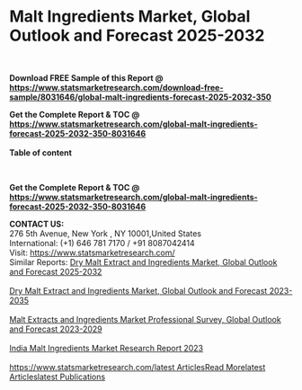 <h1>Malt Ingredients Market, Global Outlook and Forecast 2025-2032</h1><br/><p><strong>Download FREE Sample of this Report @ <a href="https://www.statsmarketresearch.com/download-free-sample/8031646/global-malt-ingredients-forecast-2025-2032-350">https://www.statsmarketresearch.com/download-free-sample/8031646/global-malt-ingredients-forecast-2025-2032-350</a></strong></p><div><b>Get the Complete Report & TOC @ <a href="https://www.statsmarketresearch.com/global-malt-ingredients-forecast-2025-2032-350-8031646">https://www.statsmarketresearch.com/global-malt-ingredients-forecast-2025-2032-350-8031646</a></b></div><br><b>Table of content</b><p><br><div><b>Get the Complete Report & TOC @ <a href="https://www.statsmarketresearch.com/global-malt-ingredients-forecast-2025-2032-350-8031646">https://www.statsmarketresearch.com/global-malt-ingredients-forecast-2025-2032-350-8031646</a></b></div></p> <b>CONTACT US:</b><br>276 5th Avenue, New York , NY 10001,United States<br>International: (+1) 646 781 7170 / +91 8087042414<br>Visit: <a href="https://www.statsmarketresearch.com/">https://www.statsmarketresearch.com/</a><br>Similar Reports: <a href="https://www.statsmarketresearch.com/global-malt-ingredients-forecast-2025-2032-350-8031646">Dry Malt Extract and Ingredients Market, Global Outlook and Forecast 2025-2032 </a><br/><br/><a href="https://www.statsmarketresearch.com/global-malt-ingredients-forecast-2025-2032-350-8031646">Dry Malt Extract and Ingredients Market, Global Outlook and Forecast 2023-2035</a><br/><br/><a href="https://www.statsmarketresearch.com/global-malt-ingredients-forecast-2025-2032-350-8031646">Malt Extracts and Ingredients Market Professional Survey, Global Outlook and Forecast 2023-2029</a><br/><br/><a href="https://www.statsmarketresearch.com/global-malt-ingredients-forecast-2025-2032-350-8031646">India Malt Ingredients Market Research Report 2023</a><br/><br/><a href="https://gyeongbokgung.com">https://www.statsmarketresearch.com/</a><a href="https://hallyeomaritime.com">latest Articles</a><a href="https://jingwansa.com">Read More</a><a href=https://nguoiviet.jp/">latest Articles</a><a href="https://www.intelmarketresearch.com/">latest Publications</a>